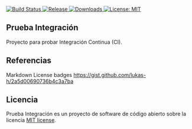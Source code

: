 <p>
    <a href="https://travis-ci.org/waquispe/prueba-integracion">
        <img src="https://travis-ci.org/waquispe/prueba-integracion.png?branch=master" alt="Build Status">
    </a>
    <a href="https://codecov.io/github/dwyl/hapi-auth-jwt2?branch=master">
        <img src="https://img.shields.io/github/release/waquispe/prueba-integracion.svg?maxAge=2592000" alt="Release">
    </a>
    <!--<a href="https://codecov.io/github/dwyl/hapi-auth-jwt2?branch=master">
        <img src="https://img.shields.io/codecov/c/github/dwyl/hapi-auth-jwt2.svg?maxAge=2592000" alt="Code Coverage">
    </a>-->
    <a href="https://opensource.org/licenses/MIT">
        <img src="https://img.shields.io/github/downloads/waquispe/prueba-integracion/latest/total.svg" alt="Downloads">
    </a>
    <a href="https://opensource.org/licenses/MIT">
        <img src="https://img.shields.io/badge/License-MIT-blue.svg" alt="License: MIT">
    </a>
</p>

## Prueba Integración

Proyecto para probar Integración Continua (CI).

## Referencias

Markdown License badges
https://gist.github.com/lukas-h/2a5d00690736b4c3a7ba

## Licencia

Prueba Integración es un proyecto de software de código abierto sobre la licencia [MIT license](http://opensource.org/licenses/MIT).

